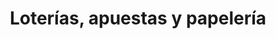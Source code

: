 ---
title: "Loterías, apuestas y papelería"
url: /madrid/loterias-apuestas-y-papeleria/
shop: Lotterie
---